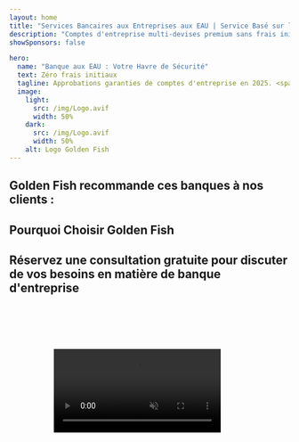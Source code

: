 ```yaml
---
layout: home
title: "Services Bancaires aux Entreprises aux EAU | Service Basé sur les Honoraires de Succès"
description: "Comptes d'entreprise multi-devises premium sans frais initiaux - paiement uniquement après approbation. Gestion complète des demandes avec un taux de réussite de 98%. Ouverture de compte garantie."
showSponsors: false

hero:
  name: "Banque aux EAU : Votre Havre de Sécurité"
  text: Zéro frais initiaux
  tagline: Approbations garanties de comptes d'entreprise en 2025. <span class="hl">Zéro frais initiaux</span> - paiement uniquement après approbation. Taux de réussite de 90%.
  image:
    light:
      src: /img/Logo.avif
      width: 50%
    dark:
      src: /img/Logo.avif
      width: 50%
    alt: Logo Golden Fish
---
```


<FeatureCards :features="[
  {
    title: 'Approbations de Compte Garanties',
    bullet: '✓',
    items: [
      '**Garantie de deux mois** pour la première approbation de compte',
      'Garantie de trois mois pour le second compte',
      'Préparation d\'un business plan de qualité',
      'Support complet de due diligence',
      'Stratégie de communication directe avec la banque',
      'Configuration complète du package bancaire'
    ],
    linkText: 'En Savoir Plus',
    link: '../../corporate-banking-services/guaranteed-account-approvals',
    icon: {
      light: '/video/iStock-2186765808.mp4',
      dark: '/video/iStock-2166377244.mp4',
      alt: 'Exigences Bancaires',
    }
  },
]" />

<FeatureCards :features="[
  {
    title: 'Comptes bancaires aux EAU pour entreprises à haut risque',
    items: [
      'Conseils d\'experts sur la due diligence renforcée (EDD)',
      'Surveillance des transactions et gestion des risques',
      'Mise en place des politiques et procédures de conformité',
      'Gestion des relations bancaires',
      'Mises à jour et audits réguliers de conformité',
      'Planification d\'urgence pour la sécurité des comptes'
    ],
    linkText: 'En Savoir Plus',
    link: '../../corporate-banking-services/UAE-Bank-Accounts-for-High-Risk-Business',
    icon: {
      light: '/img/iStock-1333000394.avif',
      dark: '/img/iStock-584576538.avif',
      alt: 'Services Bancaires',
    }
  },
  {
    title: 'Restez conforme : Protégez votre entreprise aux EAU',
    items: [
      'Audits réguliers de conformité pour identifier les risques potentiels',
      'Services PRO complets pour les approbations gouvernementales',
      'Gestion du renouvellement des licences et alertes',
      'Conseil bancaire et maintenance des comptes',
      'Support de conformité TVA et ESR',
      'Conformité aux visas employés et au droit du travail',
      'Ateliers de formation sur les mises à jour réglementaires'
    ],
    linkText: 'En Savoir Plus',
    link: '../../company-registration/Protect-Your-Business',
    icon: {
      light: '/img/iStock-1382278859.jpg',
      dark: '/img/iStock-1867623684.jpg',
      alt: 'Services Bancaires',
    }
  },
  {
    title: 'Avantages des Services Bancaires aux Entreprises aux EAU',
    items: [
      'Système bancaire solide avec notation **Aa2** de Moody\'s',
      '**Taux de change USD fixe depuis 1980**',
      'Aucune restriction sur les mouvements de capitaux',
      'Réserves étrangères de plus de 184 milliards USD',
      'Stabilité politique et économique',
      'Système bancaire soutenu par le gouvernement',
      'Services bancaires numériques de classe mondiale'
    ],
    linkText: 'En Savoir Plus',
    link: '../../company-registration/banking',
    icon: {
      light: '/img/iStock-1032707788.jpg',
      dark: '/img/iStock-1152367067.avif',
      alt: 'Processus Bancaire',
    }
  }
]" />

## Golden Fish recommande ces banques à nos clients :

<!--@include: /../../include/recommended-banks.md-->

## Pourquoi Choisir Golden Fish

<BenefitsList :features="[
  {
    icon: '🏆',
    title: 'Expertise en Matière de Haut Risque',
    text: 'Spécialisé dans les cas complexes provenant de juridictions à haut risque. Compréhension approfondie des exigences de vigilance renforcée (EDD).'
  },
  {
    icon: '💰',
    title: 'Honoraires Basés sur le Succès',
    text: 'Aucun frais initial - **paiement uniquement après approbation.** Taux de réussite de 98% pour les visas et 90% pour les comptes bancaires.'
  },
  {
    icon: '🏦',
    title: 'Relations Bancaires',
    text: 'Partenariats solides avec les principales banques des UAE. Multiples options bancaires pour maximiser les chances d\'approbation.'
  },
  {
    icon: '📊',
    title: 'Support Complet en Conformité',
    text: 'Accompagnement expert pour les rapports ESR, les déclarations UBO et les exigences réglementaires. Mises à jour régulières de conformité.'
  },
  {
    icon: '📝',
    title: 'Excellence en Documentation',
    text: 'Préparation professionnelle de tous les documents requis, y compris les plans d\'affaires et les politiques de conformité.'
  },
  {
    icon: '🤝',
    title: 'Partenariat à Long Terme',
    text: '**Assistance continue** pour les opérations bancaires, la comptabilité, la fiscalité et les exigences de conformité après la mise en place.'
  }
]" />

## Réservez une consultation gratuite pour discuter de vos besoins en matière de banque d'entreprise

<video  autoplay muted playsinline style="padding: 80px" >
  <source src="/video/iStock-2185918790.mp4" type="video/mp4">
</video>

<ContactFormModal 
  formName="Banking [offer]" 
  buttonText="Obtenir une consultation gratuite" 
  categoryLabel="Niveau de support requis : *" 
  categoryPlaceholderText="Choisissez votre niveau de support"
  messageLabel="Aidez-nous à préparer votre consultation (recommandé)"
  messagePlaceholderText="Parlez-nous de votre type d'entreprise, des juridictions d'exploitation, des volumes de transactions prévus et de vos besoins bancaires spécifiques (multi-devises, financement commercial, etc.)"
  :services="[
  'Basique — consultation essentielle sur la documentation et l\'ouverture de compte uniquement',
  'Standard — documentation complète et accompagnement à travers toutes les étapes bancaires',
  'Complet — configuration bancaire complète avec une implication minimale de votre part',
  'Personnalisé — besoin de discuter des transactions à volume élevé ou d\'une structure multi-juridictionnelle',
  ]"
/>